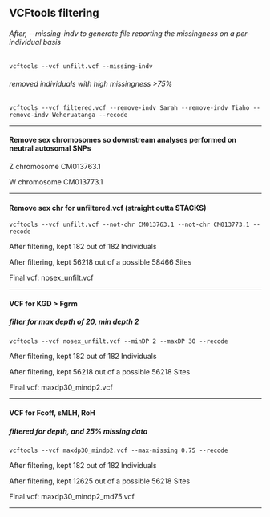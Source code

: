 ## VCFtools filtering


###### After, --missing-indv to generate file reporting the missingness on a per-individual basis

`vcftools --vcf unfilt.vcf --missing-indv`

###### removed individuals with high missingness >75%

`vcftools --vcf filtered.vcf --remove-indv Sarah --remove-indv Tiaho --remove-indv Weheruatanga --recode`

***

#### Remove sex chromosomes so downstream analyses performed on neutral autosomal SNPs

Z chromosome CM013763.1

W chromosome CM013773.1

***

#### Remove sex chr for unfiltered.vcf (straight outta STACKS)

`vcftools --vcf unfilt.vcf --not-chr CM013763.1 --not-chr CM013773.1 --recode`

After filtering, kept 182 out of 182 Individuals

After filtering, kept 56218 out of a possible 58466 Sites

Final vcf: nosex_unfilt.vcf

***

#### VCF for KGD > Fgrm
##### filter for max depth of 20, min depth 2

`vcftools --vcf nosex_unfilt.vcf --minDP 2 --maxDP 30 --recode`

After filtering, kept 182 out of 182 Individuals

After filtering, kept 56218 out of a possible 56218 Sites

Final vcf: maxdp30_mindp2.vcf

***

#### VCF for Fcoff, sMLH, RoH
##### filtered for depth, and 25% missing data

`vcftools --vcf maxdp30_mindp2.vcf --max-missing 0.75 --recode`

After filtering, kept 182 out of 182 Individuals

After filtering, kept 12625 out of a possible 56218 Sites

Final vcf: maxdp30_mindp2_md75.vcf

***
